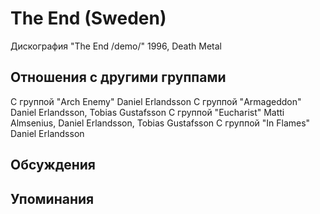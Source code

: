 # The End (Sweden)

Дискография
"The End /demo/" 1996, Death Metal

## Отношения с другими группами

C группой "Arch Enemy" Daniel Erlandsson
C группой "Armageddon" Daniel Erlandsson, Tobias Gustafsson
C группой "Eucharist" Matti Almsenius, Daniel Erlandsson, Tobias Gustafsson
C группой "In Flames" Daniel Erlandsson

## Обсуждения


## Упоминания


